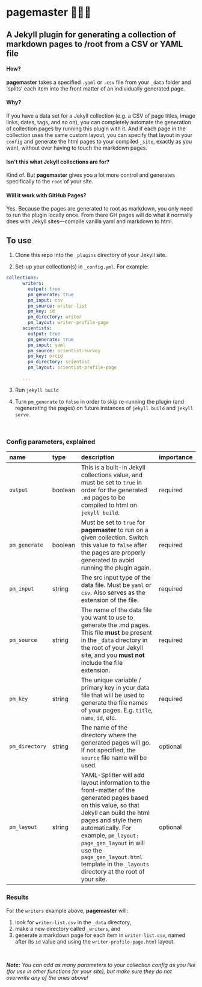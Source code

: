 # pagemaster 🔀📄💥
## A Jekyll plugin for generating a collection of markdown pages to /root from a CSV or YAML file

#### How?

**pagemaster** takes a specified `.yaml` or `.csv` file from your `_data` folder and 'splits' each item into the front matter of an individually generated page.

#### Why?

If you have a data set for a Jekyll collection (e.g. a CSV of page titles, image links, dates, tags, and so on), you can completely automate the generation of collection pages by running this plugin with it. And if each page in the collection uses the same custom layout, you can specify that layout in your `config` and generate the html pages to your compiled `_site`, exactly as you want, without ever having to touch the markdown pages.

#### Isn't this what Jekyll collections are for?

Kind of. But **pagemaster** gives you a lot more control and generates specifically to the `root` of your site.

#### Will it work with GitHub Pages?

Yes. Because the pages are generated to root as markdown, you only need to run the plugin locally once. From there GH pages will do what it normally does with Jekyll sites—compile vanilla yaml and markdown to html.

## To use
1. Clone this repo into the `_plugins` directory of your Jekyll site.

2. Set-up your collection(s) in `_config.yml`. For example:
```yaml
collections:
      writers:
        output: true
        pm_generate: true
        pm_input: csv
        pm_source: writer-list
        pm_key: id
        pm_directory: writer
        pm_layout: writer-profile-page
      scientists:
        output: true
        pm_generate: true
        pm_input: yaml
        pm_source: scientist-survey
        pm_key: orcid
        pm_directory: scientist
        pm_layout: scientist-profile-page

      ...
```
3. Run `jekyll build`

4. Turn `pm_generate` to `false` in order to skip re-running the plugin (and regenerating the pages) on future instances of `jekyll build` and `jekyll serve`.

</br>

### Config parameters, explained

| name | type | description | importance 	|
|:------|:------|:-------------|:-------------|
| `output` 	| boolean | This is a built-in Jekyll collections value, and must be set to `true` in order for the generated `.md` pages to be compiled to html on `jekyll build`. 	| required 	|  
| `pm_generate` 	| boolean | Must be set to `true` for **pagemaster** to run on a given collection. Switch this value to `false` after the pages are properly generated to avoid running the plugin again. 	| required 	|
| `pm_input`   | string | The src input type of the data file. Must be `yaml` or `csv`. Also serves as the extension of the file.  | required   |
| `pm_source` 	| string | The name of the data file you want to use to generate the .md pages. This file __must__ be present in the `_data` directory in the root of your Jekyll site, and you __must not__ include the file extension. 	| required 	|
| `pm_key` 	| string | The unique variable / primary key in your data file that will be used to generate the file names of your pages. E.g. `title`, `name`, `id`, etc. 	| required 	|
| `pm_directory` 	| string | The name of the directory where the generated pages will go. If not specified, the `source` file name will be used. 	| optional 	|
| `pm_layout` 	| string | YAML-Splitter will add layout information to the front-matter of the generated pages based on this value, so that Jekyll can build the html pages and style them automatically. For example,  `pm_layout: page_gen_layout` in will use the `page_gen_layout.html` template in the `_layouts` directory at the root of your site. | optional 	|


### Results

For the `writers` example above, **pagemaster** will:
1.  look for `writer-list.csv` in the `_data` directory,
2. make a new directory called `_writers`, and
3. generate a markdown page for each item in `writer-list.csv`, named after its `id` value and using the `writer-profile-page.html` layout.

<br>

*__Note:__ You can add as many parameters to your collection config as you like (for use in other functions for your site), but make sure they do not overwrite any of the ones above!*

<br>
